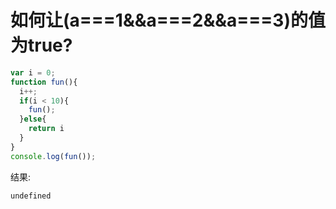 # 如何让(a===1&&a===2&&a===3)的值为true?

```js
var i = 0;
function fun(){
  i++;
  if(i < 10){
    fun();
  }else{
    return i
  }
}
console.log(fun());
```

结果:

```
undefined
```